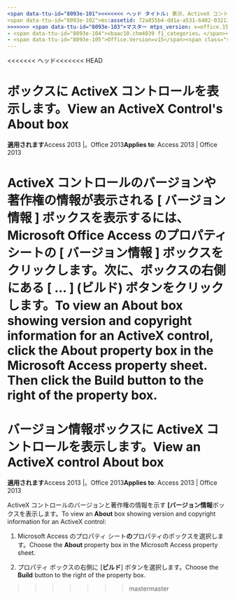 ```yaml
---
<span data-ttu-id="8093e-101"><<<<<<< ヘッド タイトル: 表示、ActiveX コントロールのオン TOCTitle: 表示、ActiveX コントロールのバージョン情報] ボックスの ms:assetid: 72a855b4-dd1a-a531-6402-0321335d3bf5 ms:mtpsurl: https://msdn.microsoft.com/library/Ff195825(v=office.15) ms:contentKeyID: 48545612 ms.date: 2015/09/18 ===タイトル: ボックス TOCTitle についての ActiveX コントロールの表示: ボックスの説明は、ActiveX コントロールを表示: バージョン情報ボックスを表示する手順を実行します。</span><span class="sxs-lookup"><span data-stu-id="8093e-101"><<<<<<< HEAD title: View an ActiveX Control's Aboutbox TOCTitle: View an ActiveX Control's About Box ms:assetid: 72a855b4-dd1a-a531-6402-0321335d3bf5 ms:mtpsurl: https://msdn.microsoft.com/library/Ff195825(v=office.15) ms:contentKeyID: 48545612 ms.date: 09/18/2015 ======= title: View an ActiveX control About box TOCTitle: View an ActiveX control About box description: Steps to view the About box.</span></span>
<span data-ttu-id="8093e-102">ms:assetid: 72a855b4-dd1a-a531-6402-0321335d3bf5 ms:mtpsurl: https://msdn.microsoft.com/library/Ff195825(v=office.15) ms:contentKeyID: 48545612 ms.date: 2018/10/16</span><span class="sxs-lookup"><span data-stu-id="8093e-102">ms:assetid: 72a855b4-dd1a-a531-6402-0321335d3bf5 ms:mtpsurl: https://msdn.microsoft.com/library/Ff195825(v=office.15) ms:contentKeyID: 48545612 ms.date: 10/16/2018</span></span>
>>>>>>> <span data-ttu-id="8093e-103">マスター mtps_version: v=office.15 f1_keywords:</span><span class="sxs-lookup"><span data-stu-id="8093e-103">master mtps_version: v=office.15 f1_keywords:</span></span>
- <span data-ttu-id="8093e-104">vbaac10.chm4039 f1_categories。</span><span class="sxs-lookup"><span data-stu-id="8093e-104">vbaac10.chm4039 f1_categories:</span></span>
- <span data-ttu-id="8093e-105">Office.Version=v15</span><span class="sxs-lookup"><span data-stu-id="8093e-105">Office.Version=v15</span></span>
---
```


<span data-ttu-id="8093e-106"><<<<<<< ヘッド</span><span class="sxs-lookup"><span data-stu-id="8093e-106"><<<<<<< HEAD</span></span>
# <a name="view-an-activex-controls-about-box"></a><span data-ttu-id="8093e-107">ボックスに ActiveX コントロールを表示します。</span><span class="sxs-lookup"><span data-stu-id="8093e-107">View an ActiveX Control's About box</span></span>

<span data-ttu-id="8093e-108">**適用されます**Access 2013 |。Office 2013</span><span class="sxs-lookup"><span data-stu-id="8093e-108">**Applies to**: Access 2013 | Office 2013</span></span>

<span data-ttu-id="8093e-p102">ActiveX コントロールのバージョンや著作権の情報が表示される [ **バージョン情報** ] ボックスを表示するには、Microsoft Office Access のプロパティ シートの [ **バージョン情報** ] ボックスをクリックします。次に、ボックスの右側にある [ **...** ] (ビルド) ボタンをクリックします。</span><span class="sxs-lookup"><span data-stu-id="8093e-p102">To view an **About** box showing version and copyright information for an ActiveX control, click the **About** property box in the Microsoft Access property sheet. Then click the **Build** button to the right of the property box.</span></span>
=======
# <a name="view-an-activex-control-about-box"></a><span data-ttu-id="8093e-111">バージョン情報ボックスに ActiveX コントロールを表示します。</span><span class="sxs-lookup"><span data-stu-id="8093e-111">View an ActiveX control About box</span></span>

<span data-ttu-id="8093e-112">**適用されます**Access 2013 |。Office 2013</span><span class="sxs-lookup"><span data-stu-id="8093e-112">**Applies to**: Access 2013 | Office 2013</span></span>

<span data-ttu-id="8093e-113">ActiveX コントロールのバージョンと著作権の情報を示す **[バージョン情報**ボックスを表示します。</span><span class="sxs-lookup"><span data-stu-id="8093e-113">To view an **About** box showing version and copyright information for an ActiveX control:</span></span>

1. <span data-ttu-id="8093e-114">Microsoft Access のプロパティ シート**の**プロパティのボックスを選択します。</span><span class="sxs-lookup"><span data-stu-id="8093e-114">Choose the **About** property box in the Microsoft Access property sheet.</span></span>

2. <span data-ttu-id="8093e-115">プロパティ ボックスの右側に [**ビルド**] ボタンを選択します。</span><span class="sxs-lookup"><span data-stu-id="8093e-115">Choose the **Build** button to the right of the property box.</span></span>
>>>>>>> <span data-ttu-id="8093e-116">master</span><span class="sxs-lookup"><span data-stu-id="8093e-116">master</span></span>

